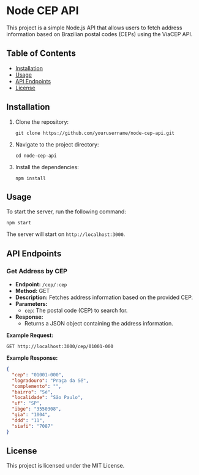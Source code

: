 # Node CEP API

This project is a simple Node.js API that allows users to fetch address information based on Brazilian postal codes (CEPs) using the ViaCEP API.

## Table of Contents

- [Installation](#installation)
- [Usage](#usage)
- [API Endpoints](#api-endpoints)
- [License](#license)

## Installation

1. Clone the repository:
   ```
   git clone https://github.com/yourusername/node-cep-api.git
   ```

2. Navigate to the project directory:
   ```
   cd node-cep-api
   ```

3. Install the dependencies:
   ```
   npm install
   ```

## Usage

To start the server, run the following command:
```
npm start
```

The server will start on `http://localhost:3000`.

## API Endpoints

### Get Address by CEP

- **Endpoint:** `/cep/:cep`
- **Method:** GET
- **Description:** Fetches address information based on the provided CEP.
- **Parameters:**
  - `cep`: The postal code (CEP) to search for.
- **Response:**
  - Returns a JSON object containing the address information.

**Example Request:**
```
GET http://localhost:3000/cep/01001-000
```

**Example Response:**
```json
{
  "cep": "01001-000",
  "logradouro": "Praça da Sé",
  "complemento": "",
  "bairro": "Sé",
  "localidade": "São Paulo",
  "uf": "SP",
  "ibge": "3550308",
  "gia": "1004",
  "ddd": "11",
  "siafi": "7087"
}
```

## License

This project is licensed under the MIT License.